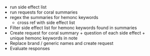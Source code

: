 - run side effect list
- run requests for coral summaries
- regex the summaries for hemonc keywords
  - cross ref with side effect list
- Filter side effect list for hemonc keywords found in summaries
- Create request for coral summary + question of each side effect + unique hemonc keywords in note
- Replace brand / generic names and create request
- Evaluate responses